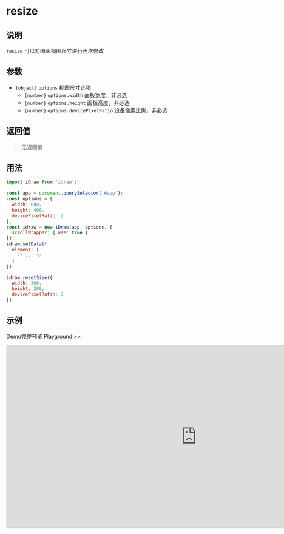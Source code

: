 # resize

## 说明

`resize` 可以对图画视图尺寸进行再次修改

## 参数

- `{object}` `options` 视图尺寸选项
  - `{number}` `options.width` 画板宽度，非必选
  - `{number}` `options.height` 画板高度，非必选
  - `{number}` `options.devicePixelRatio` 设备像素比例，非必选

## 返回值

> 无返回值

## 用法

```js
import iDraw from 'idraw';

const app = document.querySelector('#app');
const options = {
  width: 600,
  height: 400,
  devicePixelRatio: 2
};
const idraw = new iDraw(app, options, {
  scrollWrapper: { use: true }
});
idraw.setData({
  element: [
    /* ... */
  ]
});

idraw.resetSize({
  width: 300,
  height: 200,
  devicePixelRatio: 2
});
```

## 示例

[Demo完整预览 Playground >>](https://idraw.js.org/playground/?demo=api-resetSize)

<iframe class="idraw-playground-preview" 
  src="https://idraw.js.org/playground/?demo=api-resetSize&header=false&sider=false&default-editor-split=50" 
  width="1000" height="480" frameborder="no" border="0"
  style="border: 1px solid #cecece; margin: 0px auto;"
></iframe>
